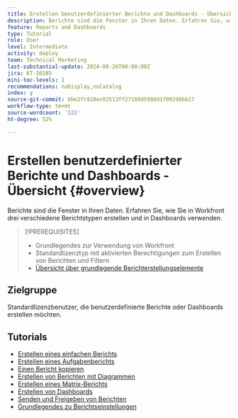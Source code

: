 ```yaml
---
title: Erstellen benutzerdefinierter Berichte und Dashboards - Übersicht
description: Berichte sind die Fenster in Ihren Daten. Erfahren Sie, wie Sie in Workfront drei verschiedene Berichtstypen erstellen und in Dashboards verwenden.
feature: Reports and Dashboards
type: Tutorial
role: User
level: Intermediate
activity: deploy
team: Technical Marketing
last-substantial-update: 2024-08-26T00:00:00Z
jira: KT-10285
mini-toc-levels: 1
recommendations: noDisplay,noCatalog
index: y
source-git-commit: 6be2fc928ec02513ff27189d590dd1f09298bb27
workflow-type: tm+mt
source-wordcount: '121'
ht-degree: 52%

---
```



# Erstellen benutzerdefinierter Berichte und Dashboards - Übersicht {#overview}

Berichte sind die Fenster in Ihren Daten. Erfahren Sie, wie Sie in Workfront drei verschiedene Berichtstypen erstellen und in Dashboards verwenden.

>[!PREREQUISITES]
>
>* Grundlegendes zur Verwendung von Workfront
>* Standardlizenztyp mit aktivierten Berechtigungen zum Erstellen von Berichten und Filtern
>* [Übersicht über grundlegende Berichterstellungselemente](https://experienceleague.adobe.com/?recommended=Workfront-U-1-2022.1.reporting&amp;lang=de)


## Zielgruppe

Standardlizenzbenutzer, die benutzerdefinierte Berichte oder Dashboards erstellen möchten.

## Tutorials

* [Erstellen eines einfachen Berichts](create-a-simple-report.md)
* [Erstellen eines Aufgabenberichts](create-a-task-report.md)
* [Einen Bericht kopieren](copy-a-report.md)
* [Erstellen von Berichten mit Diagrammen](create-reports-with-charts.md)
* [Erstellen eines Matrix-Berichts](create-a-matrix-report.md)
* [Erstellen von Dashboards](create-dashboards.md)
* [Senden und Freigeben von Berichten](how-to-send-and-share-reports.md)
* [Grundlegendes zu Berichtseinstellungen](report-settings.md)

